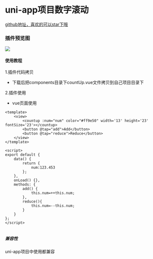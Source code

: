 # uni-app项目数字滚动

[github地址，喜欢的可以star下哦](https://github.com/xiaowang1314/uniapp-plugin-collections/blob/master/markdowns/countUp.md)

### 插件预览图
![](https://github.com/xiaowang1314/uniapp-plugin-collections/blob/master/static/countUp.gif)

#### 使用教程

1.插件代码拷贝

- 下载后把components目录下countUp.vue文件拷贝到自己项目目录下


2.插件使用

- vue页面使用

```
<template>
	<view>
		<countup :num="num" color="#ff9e50" width='13' height='23' fontSize='23'></countup>
		<button @tap="add">Add</button>
		<button @tap="reduce">Reduce</button>
	</view>
</template>

<script>
export default {
	data() {
		return {
			num:123.453
		};
	},
	onLoad() {},
	methods: {
		add() {
			this.num=++this.num;
		},
		reduce(){
			this.num=--this.num;
		}
	}
};
</script>


```

##### 兼容性
uni-app项目中使用都兼容